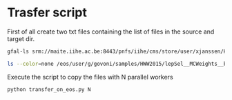  # Trasfer script
 
 First of all create two txt files containing the list of files in the source and target dir. 
 
 ``` bash
 gfal-ls srm://maite.iihe.ac.be:8443/pnfs/iihe/cms/store/user/xjanssen/HWW2015/Apr2017_summer16/lepSel__MCWeights__bSFLpTEffMulti__cleanTauMC/  > source.txt 
 
 ls --color=none /eos/user/g/govoni/samples/HWW2015/lepSel__MCWeights__bSFLpTEffMulti__cleanTauMC/ > target.txt
 ```
 
 Execute the script to copy the files with N parallel workers
 
 ```bash
 python transfer_on_eos.py N
 ```
